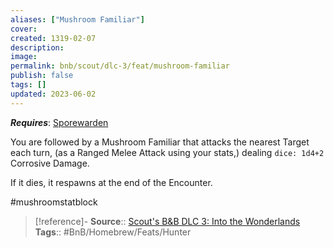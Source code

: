 ```yaml
---
aliases: ["Mushroom Familiar"]
cover: 
created: 1319-02-07
description: 
image: 
permalink: bnb/scout/dlc-3/feat/mushroom-familiar
publish: false
tags: []
updated: 2023-06-02
---
```


***Requires***: [Sporewarden](Sporewarden)

You are followed by a Mushroom Familiar that attacks the nearest Target each turn, (as a Ranged Melee Attack using your stats,) dealing `dice: 1d4+2` Corrosive Damage. 

If it dies, it respawns at the end of the Encounter.

#mushroomstatblock

> [!reference]-
> **Source**:: [Scout's B&B DLC 3: Into the Wonderlands](https://docs.google.com/document/d/1MLOgrWwcLNTnP9PuXrKiLImy7SUh4hXO8arVUAlmdp0/edit)
> **Tags**:: #BnB/Homebrew/Feats/Hunter
